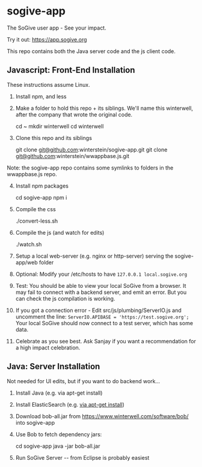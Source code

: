 # sogive-app

The SoGive user app - See your impact.

Try it out: <https://app.sogive.org>

This repo contains both the Java server code and the js client code.

## Javascript: Front-End Installation

These instructions assume Linux.

1. Install npm, and less

2. Make a folder to hold this repo + its siblings. We'll name this winterwell, after the company that wrote the original code.

	cd ~
	mkdir winterwell
	cd winterwell

3. Clone this repo and its siblings

	git clone git@github.com:winterstein/sogive-app.git
	git clone git@github.com:winterstein/wwappbase.js.git

Note: the sogive-app repo contains some symlinks to folders in the wwappbase.js repo.

4. Install npm packages

	cd sogive-app
	npm i

4. Compile the css
	
	./convert-less.sh

5. Compile the js (and watch for edits)

	./watch.sh

6. Setup a local web-server (e.g. nginx or http-server) serving the sogive-app/web folder

7. Optional: Modify your /etc/hosts to have `127.0.0.1 local.sogive.org`

8. Test: You should be able to view your local SoGive from a browser. It may fail to connect with a backend server, and emit an error. But you can check the js compilation is working.

9. If you got a connection error - Edit src/js/plumbing/ServerIO.js and uncomment the line:
	`ServerIO.APIBASE = 'https://test.sogive.org';`
Your local SoGive should now connect to a test server, which has some data.

10. Celebrate as you see best. Ask Sanjay if you want a recommendation for
a high impact celebration.


## Java: Server Installation

Not needed for UI edits, but if you want to do backend work...

1. Install Java (e.g. via apt-get install)

2. Install ElasticSearch (e.g. [via apt-get install](https://www.elastic.co/guide/en/elasticsearch/reference/7.6/deb.html#deb-repo))

3. Download bob-all.jar from https://www.winterwell.com/software/bob/ into sogive-app

4. Use Bob to fetch dependency jars:

	cd sogive-app
	java -jar bob-all.jar

5. Run SoGive Server -- from Eclipse is probably easiest
